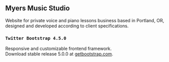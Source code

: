 ## Myers Music Studio

Website for private voice and piano lessons business based in Portland, OR, designed and developed according to client specifications.

### `Twitter Bootstrap 4.5.0`

Responsive and customizable frontend framework.<br />
Download stable release 5.0.0 at [getbootstrap.com](https://getbootstrap.com/docs/5.0/getting-started/introduction/).
